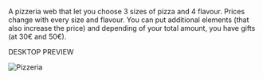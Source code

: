A pizzeria web that let you choose 3 sizes of pizza and 4 flavour. Prices change with every size and flavour. You can put additional elements (that also increase the price) and depending of your total amount,
you have gifts (at 30€ and 50€).

DESKTOP PREVIEW

![Pizzeria](https://github.com/BegoArregui/Pizzeria-Java/assets/166793344/b74d7f6c-e797-4322-94eb-828028d3cb2d)
